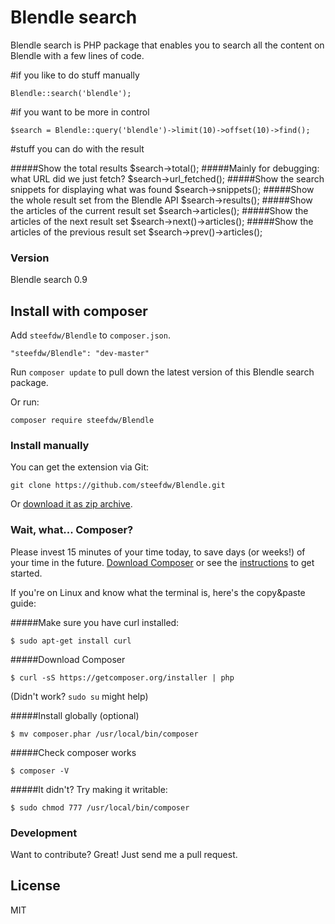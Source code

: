 # Blendle search

Blendle search is PHP package that enables you to search all the content on Blendle with a few lines of code.

#if you like to do stuff manually

    Blendle::search('blendle');

#if you want to be more in control

    $search = Blendle::query('blendle')->limit(10)->offset(10)->find();

#stuff you can do with the result

#####Show the total results
    $search->total();
#####Mainly for debugging: what URL did we just fetch?
    $search->url_fetched();
#####Show the search snippets for displaying what was found
    $search->snippets();
#####Show the whole result set from the Blendle API
    $search->results();
#####Show the articles of the current result set
    $search->articles();
#####Show the articles of the next result set
    $search->next()->articles();
#####Show the articles of the previous result set
    $search->prev()->articles();

### Version
Blendle search 0.9


## Install with composer
Add `steefdw/Blendle` to `composer.json`.
```
"steefdw/Blendle": "dev-master"
```
Run `composer update` to pull down the latest version of this Blendle search package.

Or run:
```
composer require steefdw/Blendle
```
### Install manually

You can get the extension via Git:

    git clone https://github.com/steefdw/Blendle.git

Or [download it as zip archive](https://github.com/steefdw/Blendle/archive/master.zip).

### Wait, what... Composer? 
Please invest 15 minutes of your time today, to save days (or weeks!) of your time in the future. 
[Download Composer](http://getcomposer.org/download/) or see the [instructions](https://getcomposer.org/doc/00-intro.md) to get started.

If you're on Linux and know what the terminal is, here's the copy&paste guide:

#####Make sure you have curl installed:

    $ sudo apt-get install curl

#####Download Composer

    $ curl -sS https://getcomposer.org/installer | php
(Didn't work? ```sudo su``` might help)

#####Install globally (optional)

    $ mv composer.phar /usr/local/bin/composer

#####Check composer works

    $ composer -V

#####It didn't? Try making it writable:

    $ sudo chmod 777 /usr/local/bin/composer

### Development

Want to contribute? Great! Just send me a pull request.


License
----

MIT

